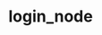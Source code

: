 # login_node







<!-- <% if (message.length > 0) { %>
                        <div class="alert alert-success col-sm-12"><%= message %></div>
                        <% } %> -->



